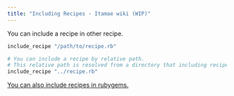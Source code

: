 ```yaml
---
title: "Including Recipes - Itamae wiki (WIP)"
---
```


You can include a recipe in other recipe.

```ruby
include_recipe "/path/to/recipe.rb"

# You can include a recipe by relative path.
# This relative path is resolved from a directory that including recipe exists.
include_recipe "../recipe.rb"
```

[You can also include recipes in rubygems.](https://github.com/itamae-kitchen/itamae/wiki/Recipe-Plugins)

